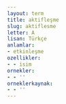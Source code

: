 ```yaml
---
layout: term
title: aktifleşme
slug: aktiflesme
letter: A
lisan: Türkçe
anlamlar:
- etkinleşme
ozellikler:
- - isim
ornekler:
- - ''
orneklerkaynak:
- - ''
---
```

